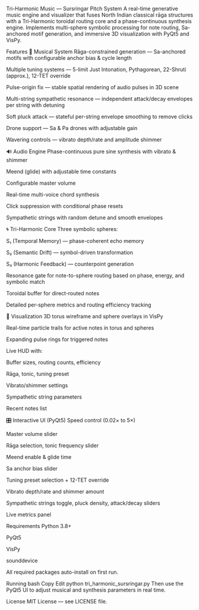 Tri-Harmonic Music — Sursringar Pitch System
A real-time generative music engine and visualizer that fuses North Indian classical rāga structures with a Tri-Harmonic toroidal routing core and a phase-continuous synthesis engine.
Implements multi-sphere symbolic processing for note routing, Sa-anchored motif generation, and immersive 3D visualization with PyQt5 and VisPy.

Features
🎼 Musical System
Rāga-constrained generation — Sa-anchored motifs with configurable anchor bias & cycle length

Multiple tuning systems — 5-limit Just Intonation, Pythagorean, 22-Shruti (approx.), 12-TET override

Pulse-origin fix — stable spatial rendering of audio pulses in 3D scene

Multi-string sympathetic resonance — independent attack/decay envelopes per string with detuning

Soft pluck attack — stateful per-string envelope smoothing to remove clicks

Drone support — Sa & Pa drones with adjustable gain

Wavering controls — vibrato depth/rate and amplitude shimmer

🔊 Audio Engine
Phase-continuous pure sine synthesis with vibrato & shimmer

Meend (glide) with adjustable time constants

Configurable master volume

Real-time multi-voice chord synthesis

Click suppression with conditional phase resets

Sympathetic strings with random detune and smooth envelopes

🌀 Tri-Harmonic Core
Three symbolic spheres:

S₁ (Temporal Memory) — phase-coherent echo memory

S₂ (Semantic Drift) — symbol-driven transformation

S₃ (Harmonic Feedback) — counterpoint generation

Resonance gate for note-to-sphere routing based on phase, energy, and symbolic match

Toroidal buffer for direct-routed notes

Detailed per-sphere metrics and routing efficiency tracking

🎨 Visualization
3D torus wireframe and sphere overlays in VisPy

Real-time particle trails for active notes in torus and spheres

Expanding pulse rings for triggered notes

Live HUD with:

Buffer sizes, routing counts, efficiency

Rāga, tonic, tuning preset

Vibrato/shimmer settings

Sympathetic string parameters

Recent notes list

🎛 Interactive UI (PyQt5)
Speed control (0.02× to 5×)

Master volume slider

Rāga selection, tonic frequency slider

Meend enable & glide time

Sa anchor bias slider

Tuning preset selection + 12-TET override

Vibrato depth/rate and shimmer amount

Sympathetic strings toggle, pluck density, attack/decay sliders

Live metrics panel

Requirements
Python 3.8+

PyQt5

VisPy

sounddevice

All required packages auto-install on first run.

Running
bash
Copy
Edit
python tri_harmonic_sursringar.py
Then use the PyQt5 UI to adjust musical and synthesis parameters in real time.

License
MIT License — see LICENSE file.
